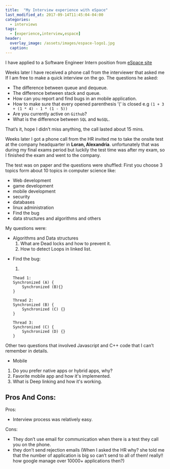 ```yaml
---
title:  "My Interview experience with eSpace"
last_modified_at: 2017-09-14T11:45:04-04:00
categories: 
  - interviews
tags:
  - [experience,interview,espace]
header:
  overlay_image: /assets/images/espace-logo1.jpg
  caption:
---
```

 
<p></p>

I have applied to a Software Engineer Intern position from [eSpace site](https://www.espace.com.eg/company/jobs)

Weeks later I have received a phone call from the interviewer that asked me If I am free to make a quick interview on the go.
The questions he asked:
- The difference between queue and dequeue.
- The difference between stack and queue.
- How can you report and find bugs in an mobile application.
- How to make sure that every opened parenthesis ‘(‘ is closed e.g ```(1 + 3 + (1 * 4) - 1 * (1 - 5))```
- Are you currently active on `Github`?
- What is the difference between `SQL` and `NoSQL`.

That’s it, hope I didn’t miss anything, the call lasted about 15 mins.

Weeks later I got a phone call from the HR invited me to take the onsite test at the company headquarter in **Loran, Alexandria**.
unfortunately that was during my final exams period but luckily the test time was after my exam, so I finished the exam and went to the company.

The test was on paper and the questions were shuffled:
First you choose 3 topics form about 10 topics in computer science like:

- Web development
- game development 
- mobile development
- security
- databases
- linux administration
- Find the bug
- data structures and algorithms and others

My questions were:

* Algorithms and Data structures 
    1. What are Dead locks and how to prevent it.
    2. How to detect Loops in linked list.

<!-- 3. Players matching.
4. Twitter
5. What happens when you search google.com
6. Max x. -->

* Find the bug: 
	1.  

	```
	Thead 1:
	Synchronized (A) {
		Synchronized (B){}
	}

	Thread 2: 
	Synchronized (B) {
	    Synchronized (C) {} 
	} 

	Thread 3: 
	Synchronized (C) {
	    Synchronized (D) {} 
	}
	```

Other two questions that involved Javascript and C++ code that I can’t remember in details.

* Mobile 
1. Do you prefer native apps or hybrid apps, why?
2. Favorite mobile app and how it's implemented.
3. What is Deep linking and how it's working.

## Pros And Cons:
Pros:
- Interview process was relatively easy.

Cons: 
- They don’t use email for communication when there is a test they call you on the phone.
- they don’t send rejection emails (When I asked the HR why? she told me that the number of application is big so can’t send to all of them! really!! how google manage over 10000+ applications then?)


